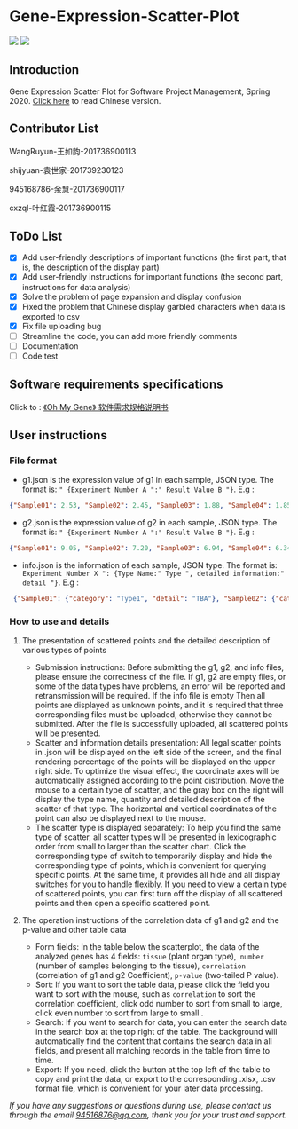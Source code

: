 # Gene-Expression-Scatter-Plot
<img src="https://img.shields.io/badge/language-javascript-F1E05A.svg"/>        <img src="https://img.shields.io/github/last-commit/lanlab-org/GeneExpressionScatterPlot-Yu-Ye/叶红霞-201736900115-ContributorList.svg"/>

## Introduction
Gene Expression Scatter Plot for Software Project Management, Spring 2020.
[Click here](https://github.com/lanlab-org/GeneExpressionScatterPlot-Yu-Ye/blob/叶红霞-201736900115-ContributorList/README.md) to read Chinese version.

## Contributor List 

WangRuyun-王如韵-201736900113

shijyuan-袁世家-201739230123

945168786-余慧-201736900117

cxzql-叶红霞-201736900115

## ToDo List

- [x] Add user-friendly descriptions of important functions (the first part, that is, the description of the display part)
- [x] Add user-friendly instructions for important functions (the second part, instructions for data analysis)
- [x] Solve the problem of page expansion and display confusion
- [x] Fixed the problem that Chinese display garbled characters when data is exported to csv
- [x] Fix file uploading bug
- [ ] Streamline the code, you can add more friendly comments
- [ ] Documentation
- [ ] Code test

## Software requirements specifications
Click to : [《Oh My Gene》 软件需求规格说明书](https://omg-se-201736900117.readthedocs.io/en/latest/)

## User instructions

###  File format

* g1.json is the expression value of g1 in each sample, JSON type. The format is: `" {Experiment Number A ":" Result Value B "}`. E.g :

```json
{"Sample01": 2.53, "Sample02": 2.45, "Sample03": 1.88, "Sample04": 1.85, "Sample05": 1.94}
```

* g2.json is the expression value of g2 in each sample, JSON type. The format is: `" {Experiment Number A ":" Result Value B "}`. E.g :

```json
{"Sample01": 9.05, "Sample02": 7.20, "Sample03": 6.94, "Sample04": 6.34, "Sample05": 6.78}
```

* info.json is the information of each sample, JSON type. The format is: ` Experiment Number X ": {Type Name:" Type ", detailed information:" detail "}`. E.g :

```json
 {"Sample01": {"category": "Type1", "detail": "TBA"}, "Sample02": {"category": "Type1", "detail": "TBA"}, "Sample03": {"category": "Type1", "detail": "TBA"}, "Sample04": {"category": "Type1", "detail": "TBA"}, "Sample05": {"category": "Type1", "detail": "TBA"}}
```



### How to use and details

1. The presentation of scattered points and the detailed description of various types of points

    * Submission instructions:
        Before submitting the g1, g2, and info files, please ensure the correctness of the file. If g1, g2 are empty files, or some of the data types have problems, an error will be reported and retransmission will be required. If the info file is empty Then all points are displayed as unknown points, and it is required that three corresponding files must be uploaded, otherwise they cannot be submitted. After the file is successfully uploaded, all scattered points will be presented.
    * Scatter and information details presentation:
        All legal scatter points in .json will be displayed on the left side of the screen, and the final rendering percentage of the points will be displayed on the upper right side. To optimize the visual effect, the coordinate axes will be automatically assigned according to the point distribution. Move the mouse to a certain type of scatter, and the gray box on the right will display the type name, quantity and detailed description of the scatter of that type. The horizontal and vertical coordinates of the point can also be displayed next to the mouse.
     * The scatter type is displayed separately:
        To help you find the same type of scatter, all scatter types will be presented in lexicographic order from small to larger than the scatter chart. Click the corresponding type of switch to temporarily display and hide the corresponding type of points, which is convenient for querying specific points. At the same time, it provides all hide and all display switches for you to handle flexibly. If you need to view a certain type of scattered points, you can first turn off the display of all scattered points and then open a specific scattered point.

2. The operation instructions of the correlation data of g1 and g2 and the p-value and other table data

    * Form fields:
        In the table below the scatterplot, the data of the analyzed genes has 4 fields: `tissue` (plant organ type),` number` (number of samples belonging to the tissue), `correlation` (correlation of g1 and g2 Coefficient), `p-value` (two-tailed P value).
	* Sort:
        If you want to sort the table data, please click the field you want to sort with the mouse, such as `correlation` to sort the correlation coefficient, click odd number to sort from small to large, click even number to sort from large to small .
    * Search:
        If you want to search for data, you can enter the search data in the search box at the top right of the table. The background will automatically find the content that contains the search data in all fields, and present all matching records in the table from time to time.
    * Export:
        If you need, click the button at the top left of the table to copy and print the data, or export to the corresponding .xlsx, .csv format file, which is convenient for your later data processing.

*If you have any suggestions or questions during use, please contact us through the email 94516876@qq.com, thank you for your trust and support.*